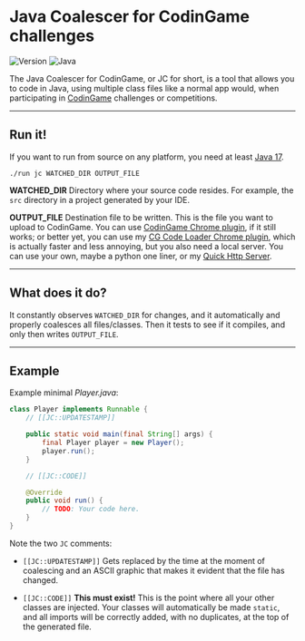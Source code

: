 # Java Coalescer for CodinGame challenges

![Version](https://img.shields.io/badge/Version-2.3.0-green) ![Java](https://img.shields.io/badge/Java-17-orange)

The Java Coalescer for CodinGame, or JC for short, is a tool that allows you to code in Java, using multiple class files like
a normal app would, when participating in [CodinGame](https://www.codingame.com/) challenges or competitions.

---
## Run it!

If you want to run from source on any platform, you need at least
[Java 17](https://jdk.java.net).

    ./run jc WATCHED_DIR OUTPUT_FILE

**WATCHED_DIR** Directory where your source code resides. For example, the `src` directory in a project generated by your IDE.

**OUTPUT_FILE** Destination file to be written. This is the file you want to upload to CodinGame. You can use [CodinGame Chrome plugin](https://www.codingame.com/forum/t/codingame-sync-beta/614), if it still works; or better yet, you can use my [CG Code Loader Chrome plugin](https://github.com/GlitchyByte/cg-code-loader-plugin), which is actually faster and less annoying, but you also need a local server. You can use your own, maybe a python one liner, or my [Quick Http Server](https://github.com/GlitchyByte/quick-http-server).

---
## What does it do?

It constantly observes `WATCHED_DIR` for changes, and it automatically and properly coalesces all files/classes. Then it tests to see if it compiles, and only then writes `OUTPUT_FILE`.

---
## Example

Example minimal *Player.java*:

```java
class Player implements Runnable {
    // [[JC::UPDATESTAMP]]

    public static void main(final String[] args) {
        final Player player = new Player();
        player.run();
    }

    // [[JC::CODE]]

    @Override
    public void run() {
        // TODO: Your code here.
    }
}
```

Note the two `JC` comments:

* `[[JC::UPDATESTAMP]]` Gets replaced by the time at the moment of
coalescing and an ASCII graphic that makes it evident that the file
has changed.

* `[[JC::CODE]]` **This must exist!** This is the point where all
your other classes are injected. Your classes will automatically be
made `static`, and all imports will be correctly added, with no
duplicates, at the top of the generated file.
